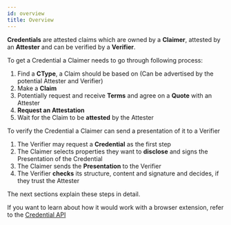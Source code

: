 ```yaml
---
id: overview
title: Overview
---
```


**Credentials** are attested claims which are owned by a **Claimer**, attested by an **Attester** and can be verified by a **Verifier**.

To get a Credential a Claimer needs to go through following process:
1. Find a **CType**, a Claim should be based on (Can be advertised by the potential Attester and Verifier)
2. Make a **Claim**
3. Potentially request and receive **Terms** and agree on a **Quote** with an Attester
4. **Request an Attestation**
5. Wait for the Claim to be **attested** by the Attester

To verify the Credential a Claimer can send a presentation of it to a Verifier

1. The Verifier may request a **Credential** as the first step
2. The Claimer selects properties they want to **disclose** and signs the Presentation of the Credential
3. The Claimer sends the **Presentation** to the Verifier
4. The Verifier **checks** its structure, content and signature and decides, if they trust the Attester

The next sections explain these steps in detail.

If you want to learn about how it would work with a browser extension, refer to the [Credential API](https://github.com/KILTprotocol/credential-api/blob/master/readme.md)

